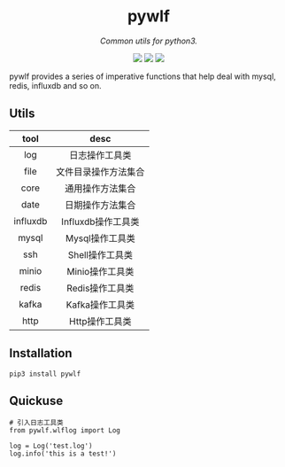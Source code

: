 <div align="center">

# pywlf

*Common utils for python3.*

[![](https://img.shields.io/badge/pypi-latest-9cf.svg)](https://pypi.org/project/wlfutil/) [![](https://img.shields.io/badge/blog-@waisaa-blue.svg)](https://blog.csdn.net/qq_42761569?type=blog) [![](https://img.shields.io/badge/license-MIT-brightgreen.svg)](https://github.com/waisaa/tools-python3-wlf/tree/main/LICENSE)

</div>

pywlf provides a series of imperative functions that help deal with mysql, redis, influxdb and so on.

## Utils
| tool | desc |
|:---------:|:---------:|
| log | 日志操作工具类 |
| file | 文件目录操作方法集合|
| core | 通用操作方法集合|
| date | 日期操作方法集合|
| influxdb | Influxdb操作工具类|
| mysql | Mysql操作工具类|
| ssh | Shell操作工具类|
| minio | Minio操作工具类|
| redis | Redis操作工具类|
| kafka | Kafka操作工具类|
| http | Http操作工具类|

## Installation
```python3
pip3 install pywlf
```

## Quickuse
```python3
# 引入日志工具类
from pywlf.wlflog import Log

log = Log('test.log')
log.info('this is a test!')
```
